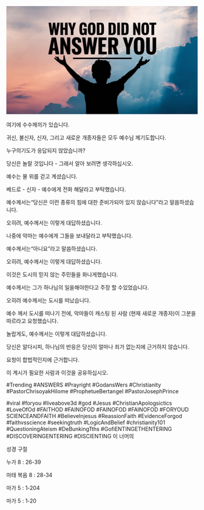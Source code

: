 ![Video cover image](../cover.jpg "cover photo")

여기에 수수께끼가 있습니다.

귀신, 불신자, 신자, 그리고 새로운 개종자들은 모두 예수님 께기도합니다.

누구의기도가 응답되지 않았습니까?

당신은 놀랄 것입니다 - 그래서 알아 보려면 생각하십시오.

예수는 물 위를 걷고 계셨습니다.

베드로 - 신자 - 예수에게 전화 해달라고 부탁했습니다.

예수께서는“당신은 이런 종류의 힘에 대한 준비가되어 있지 않습니다”라고 말씀하셨습니다.

오히려, 예수께서는 이렇게 대답하셨습니다.

나중에 악마는 예수에게 그들을 보내달라고 부탁했습니다.

예수께서는“아니요”라고 말씀하셨습니다.

오히려, 예수께서는 이렇게 대답하셨습니다.

이것은 도시의 믿지 않는 주민들을 화나게했습니다.

예수께서는 그가 하나님의 일을해야한다고 주장 할 수있었습니다.

오히려 예수께서는 도시를 떠났습니다.

예수 께서 도시를 떠나기 전에, 악마들이 캐스팅 된 사람 (현재 새로운 개종자)이 그분을 따르라고 요청했습니다.

놀랍게도, 예수께서는 이렇게 대답하셨습니다.

당신은 알다시피, 하나님의 반응은 당신이 얼마나 죄가 없는지에 근거하지 않습니다.

요청이 합법적인지에 근거합니다.

이 계시가 필요한 사람과 이것을 공유하십시오.



#Trending #ANSWERS #Prayright #GodansWers #Christianity #PastorChrisoyakHilome #ProphetueBertangel #PastorJosephPrince

 #viral #foryou #liveabove3d #god #Jesus #ChristianApologsictics #LoveOfOd #FAITHOD #FAINOFOD #FAINOFOD #FAINOFOD #FORYOUD SCIENCEANDFAITH #BelieveInjesus #ReassionFaith #EvidenceForgod #faithvsscience #seekingtruth #LogicAndBelief #christianity101 #QuestioningAteism #DeBunkingTths #GofiENTINGETHENTERING #DISCOVERINGENTERING #DISCIENTING 이 너머의

성경 구절  

누가 8 : 26-39

마태 복음 8 : 28-34

마가 5 : 1-204

마가 5 : 1-20